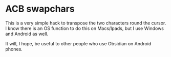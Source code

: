 # ACB swapchars

This is a very simple hack to transpose the two characters round the cursor. I know there is an OS function to do this on Macs/Ipads, but I use Windows and Android as well. 

It will, I hope, be useful to other people who use Obsidian on Android phones. 

